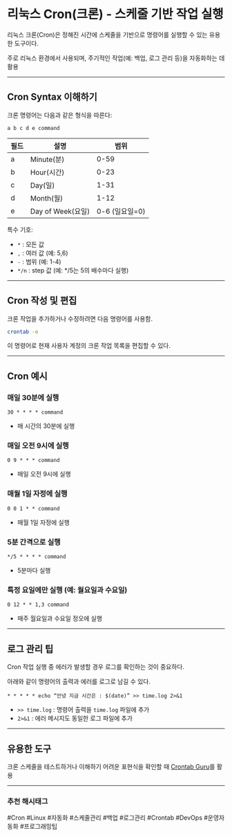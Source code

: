 
# 리눅스 Cron(크론) - 스케줄 기반 작업 실행

리눅스 크론(Cron)은 정해진 시간에 스케줄을 기반으로 명령어를 실행할 수 있는 유용한 도구이다. 

주로 리눅스 환경에서 사용되며, 주기적인 작업(예: 백업, 로그 관리 등)을 자동화하는 데 활용

---

## Cron Syntax 이해하기

크론 명령어는 다음과 같은 형식을 따른다:

```plaintext
a b c d e command
```

| 필드 | 설명                 | 범위         |
|------|----------------------|--------------|
| a    | Minute(분)           | 0-59         |
| b    | Hour(시간)           | 0-23         |
| c    | Day(일)              | 1-31         |
| d    | Month(월)            | 1-12         |
| e    | Day of Week(요일)    | 0-6 (일요일=0) |

특수 기호:
- `*` : 모든 값
- `,` : 여러 값 (예: 5,6)
- `-` : 범위 (예: 1-4)
- `*/n` : step 값 (예: */5는 5의 배수마다 실행)

---

## Cron 작성 및 편집

크론 작업을 추가하거나 수정하려면 다음 명령어를 사용함.

```bash
crontab -e
```

이 명령어로 현재 사용자 계정의 크론 작업 목록을 편집할 수 있다.

---

## Cron 예시

### 매일 30분에 실행
```plaintext
30 * * * * command
```
- 매 시간의 30분에 실행

### 매일 오전 9시에 실행
```plaintext
0 9 * * * command
```
- 매일 오전 9시에 실행

### 매월 1일 자정에 실행
```plaintext
0 0 1 * * command
```
- 매월 1일 자정에 실행

### 5분 간격으로 실행
```plaintext
*/5 * * * * command
```
- 5분마다 실행

### 특정 요일에만 실행 (예: 월요일과 수요일)
```plaintext
0 12 * * 1,3 command
```
- 매주 월요일과 수요일 정오에 실행

---

## 로그 관리 팁

Cron 작업 실행 중 에러가 발생할 경우 로그를 확인하는 것이 중요하다.

아래와 같이 명령어의 출력과 에러를 로그로 남길 수 있다.

```plaintext
* * * * * echo “안녕 지금 시간은 : $(date)” >> time.log 2>&1
```

- `>> time.log` : 명령어 출력을 `time.log` 파일에 추가
- `2>&1` : 에러 메시지도 동일한 로그 파일에 추가

---

## 유용한 도구

크론 스케줄을 테스트하거나 이해하기 어려운 표현식을 확인할 때 [Crontab Guru](https://crontab.guru/)를 활용

---

### 추천 해시태그
#Cron #Linux #자동화 #스케줄관리 #백업 #로그관리 #Crontab #DevOps #운영자동화 #프로그래밍팁
